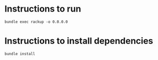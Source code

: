 # Instructions to run

`bundle exec rackup -o 0.0.0.0`

# Instructions to install dependencies

`bundle install`

